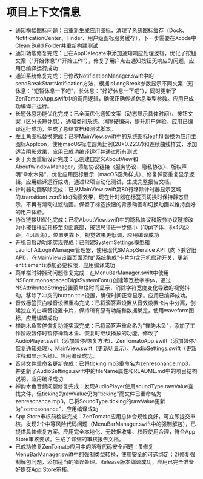 # 项目上下文信息

- 通知横幅图标问题：已重新生成应用图标，清理了系统图标缓存（Dock、NotificationCenter、Finder、用户级图标服务缓存），下一步需要在Xcode中Clean Build Folder并重新构建测试
- 通知功能修复完成：已在AppDelegate中添加通知响应处理逻辑，优化了按钮文案（"开始休息"/"开始工作"），修复了用户点击通知按钮无响应的问题，应用已编译运行成功
- 通知系统修复完成：已修改NotificationManager.swift中的sendBreakStartNotification方法，根据isLongBreak参数显示不同文案（短休息："短暂休息一下吧"，长休息："好好休息一下吧"），同时更新了ZenTomatoApp.swift中的调用逻辑，确保正确传递休息类型参数。应用已成功编译并运行。
- 长短休息功能优化完成：已全面优化通知文案（动态显示具体时间）、按钮文案（区分长短休息）、通知类别系统，消除硬编码，提升用户体验。应用已编译运行成功，生成了总结文档和测试脚本。
- 左上角图标替换完成：已将MainView.swift中的系统图标leaf.fill替换为应用主图标AppIcon，使用macOS标准圆角比例(28*0.2237)和连续曲线样式，添加适当阴影效果，应用已成功编译运行并通过所有测试
- 关于页面重新设计完成：已创建自定义AboutView和AboutWindowManager，添加协议链接（服务协议、隐私协议）、版权声明"©️水木易"、优化应用图标展示（macOS圆角样式）、修复弹窗重复显示逻辑。应用编译运行成功，通过12项自动化测试，生成完整报告文档。
- 计时器动画移除完成：已从MainView.swift第80行移除计时器显示区域的.transition(.zenSlide)动画效果，现在计时器在标签页切换时保持静态显示，不再有滑动过渡动画。保留了标签按钮的背景动画和切换动画以维持良好的用户体验。
- 协议链接UI优化完成：已将AboutView.swift中的隐私协议和服务协议链接改为小按钮样式并移至页面底部，按钮尺寸进一步缩小（10pt字体，8x4内边距，4pt圆角），位置更靠下，视觉效果更低调，应用编译成功
- 开机自启动功能实现完成：已创建SystemSettings模型和LaunchAtLoginManager管理器，使用现代SMAppService API（向下兼容旧API），在MainView设置页面添加"系统集成"卡片包含开机启动开关，更新entitlements添加必要权限，应用编译成功
- 菜单栏时钟抖动问题修复完成：在MenuBarManager.swift中使用NSFont.monospacedDigitSystemFont()创建等宽数字字体，通过NSAttributedString设置菜单栏时间显示，消除字符宽度变化导致的视觉抖动。移除了冲突的button.title设置，确保时间正常显示。应用已编译成功。
- 音效标签页白噪音设置重构完成：已将滴答声设置从音效设置卡片中分离，创建独立的白噪音设置卡片，保持所有原有功能和数据绑定，使用waveform图标，应用编译成功
- 禅韵木鱼暂停恢复功能实现完成：已将滴答声重命名为"禅韵木鱼"，添加了工作阶段暂停时暂停禅韵木鱼、恢复时继续播放的功能。修改了AudioPlayer.swift（添加暂停/恢复方法）、ZenTomatoApp.swift（添加暂停/恢复通知处理）、MainView.swift（更新UI显示）、AudioSettings.swift（更新注释和显示名称）。应用编译成功。
- 音频文件重命名更新完成：已将ticking.mp3重命名为zenresonance.mp3，并更新了AudioSettings.swift中的fileName属性和README.md中的项目结构说明，应用编译成功
- 禅韵木鱼音频问题修复完成：发现AudioPlayer使用soundType.rawValue查找文件，但ticking的rawValue仍为"ticking"而文件已重命名为zenresonance.mp3，已将SoundType.ticking的rawValue更新为"zenresonance"，应用编译成功
- App Store审核前检查完成：ZenTomato应用总体合规性良好，可立即提交审核。发现2个中等风险代码问题（MenuBarManager.swift中的强制解包），已提供具体修复方案。应用完全本地化、无数据收集、权限使用合理，符合App Store审核要求。生成了详细的审核报告文档。
- 已成功修复ZenTomato应用中的所有代码安全问题：1)修复MenuBarManager.swift中的强制类型转换，使用安全的可选绑定；2)修复强制解包问题，添加适当的错误处理。Release版本编译成功，应用已完全准备好提交App Store审核。
